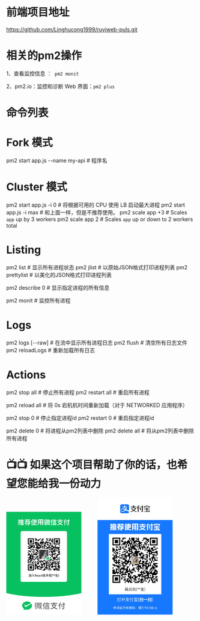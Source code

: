 # 前端项目地址

https://github.com/Linghucong1999/ruyiweb-puls.git

# 相关的pm2操作

1、查看监控信息 ：` pm2 monit`

2、pm2.io：监控和诊断 Web 界面：`pm2 plus`

# 命令列表

# Fork 模式

pm2 start app.js --name my-api # 程序名

# Cluster 模式

pm2 start app.js -i 0        # 将根据可用的 CPU 使用 LB 启动最大进程
pm2 start app.js -i max      # 和上面一样，但是不推荐使用。
pm2 scale app +3             # Scales `app` up by 3 workers
pm2 scale app 2              # Scales `app` up or down to 2 workers total

# Listing

pm2 list               # 显示所有进程状态
pm2 jlist              # 以原始JSON格式打印进程列表
pm2 prettylist         # 以美化的JSON格式打印进程列表

pm2 describe 0         # 显示指定进程的所有信息

pm2 monit              # 监控所有进程

# Logs

pm2 logs [--raw]       # 在流中显示所有进程日志
pm2 flush              # 清空所有日志文件
pm2 reloadLogs         # 重新加载所有日志

# Actions

pm2 stop all           # 停止所有进程
pm2 restart all        # 重启所有进程

pm2 reload all         # 将 0s 宕机机时间重新加载（对于 NETWORKED 应用程序）

pm2 stop 0             # 停止指定进程id
pm2 restart 0          # 重启指定进程id

pm2 delete 0           # 将进程从pm2列表中删除
pm2 delete all         # 将从pm2列表中删除所有进程


# :tv::tv: 如果这个项目帮助了你的话，也希望您能给我一份动力


<img src="/assets/微信支付.png"  width="200" alt="..." />
&nbsp;&nbsp;&nbsp;&nbsp;&nbsp;&nbsp;&nbsp;&nbsp;&nbsp;

<img src="/assets/支付宝支付.jpg"  width="200" alt="..." />